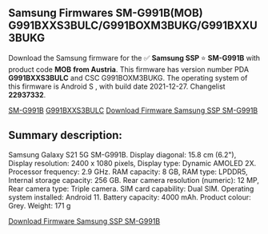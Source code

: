 <h2>Samsung Firmwares SM-G991B(MOB) G991BXXS3BULC/G991BOXM3BUKG/G991BXXU3BUKG</h2>
Download the Samsung firmware for the ✅ <strong>Samsung SSP </strong> ⭐ <strong>SM-G991B</strong> with product code <strong>MOB</strong> <strong> from Austria</strong>. This firmware has version number PDA <strong>G991BXXS3BULC</strong> and CSC G991BOXM3BUKG. The operating system of this firmware is Android S , with build date 2021-12-27. Changelist <strong>22937332</strong>.

[SM-G991B](https://samfirm.shop/samsung/model/SM-G991B)
[G991BXXS3BULC](https://samfirm.shop/samsung/pda/G991BXXS3BULC)
[Download Firmware Samsung SSP SM-G991B](https://samfirm.shop/samsung/firmware/485859)
<h2>Summary description:</h2>
<p>Samsung Galaxy S21 5G SM-G991B. Display diagonal: 15.8 cm (6.2"), Display resolution: 2400 x 1080 pixels, Display type: Dynamic AMOLED 2X. Processor frequency: 2.9 GHz. RAM capacity: 8 GB, RAM type: LPDDR5, Internal storage capacity: 256 GB. Rear camera resolution (numeric): 12 MP, Rear camera type: Triple camera. SIM card capability: Dual SIM. Operating system installed: Android 11. Battery capacity: 4000 mAh. Product colour: Grey. Weight: 171 g</p>


[Download Firmware Samsung SSP SM-G991B](https://samfirm.shop/samsung/firmware/485859)
